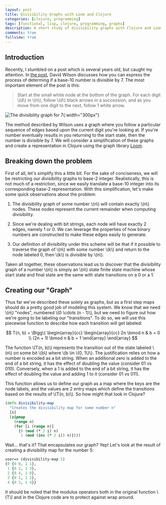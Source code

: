 ```yaml
---
layout: post
title: Divisibility Graphs with Loom and Clojure
categories: [clojure, programming]
tags: [functional, lisp, clojure, programming, graphs]
description: A short study of divisibility graphs with Clojure and Loom
comments: true
fullview: true
---
```


## Introduction

Recently, I stumbled on a post which is several years old, but caught my attention. In
[the post](http://blog.tanyakhovanova.com/2009/08/divisibility-by-7-is-a-walk-on-a-graph-by-david-wilson/),
David Wilson discusses how you can express the process of determing if a base-10 number is
divisible by 7. The most important element of the post is this:

> Start at the small white node at the bottom of the graph. For each digit \\(d\\) in \\(n\\),
  follow \\(d\\) black arrows in a succession, and as you move from one digit to the next, follow
  1 white arrow.

![The divisibility graph for 7](http://www.tanyakhovanova.com/BlogStuff/Divisibility7.jpg "Wilson's divisibility graph"){:width="300px"}

The method described by Wilson uses a graph where you follow a particular sequence of edges
based upon the current digit you're looking at. If you're number eventually results in you
returning to the start state, then the number is divisible by 7. We will consider a simplification
of these graphs and create a representation in Clojure using the graph library
[Loom](https://github.com/aysylu/loom).

## Breaking down the problem

First of all, let's simplify this a little bit. For the sake of conciseness, we will be restricting
our divisibility graphs to base-2 integer. Realistically, this is not much of a restriction, since
we easily translate a base-10 integer into its corresponding base-2 representation. With this
simplification, let's make some quick observations about the problem:

1. The divisibility graph of some number \\(n\\) will contain exactly \\(n\\) nodes. These nodes
   represent the current remainder when computing divisibility.

2. Since we're dealing with bit strings, each node will have exactly 2 edges, namely 1 or 0. We can
   leverage the properties of how binary numbers are constructed to make these edges easily to
   generate.

3. Our definition of divisibility under this scheme will be that if it possible to traverse the
   graph of \\(n\\) with some number \\(k\\) and return to the node labeled 0, then \\(k\\) is
   divisible by \\(n\\).

Taken all together, these observations lead us to discover that the divisibility graph of a number
\\(n\\) is simply an \\(n\\) state finite state machine whose start state and final state are the
same with state transitions on a 0 or a 1.

## Creating our "Graph"

Thus far we've described these solely as graphs, but as a first step maps should do a pretty good
job of modeling this system. We know that we need \\(n\\) "nodes", numbered \\(0 \cdots (n - 1)\\),
but we need to figure out how we're going to be labeling our "transitions". To do so, we will use
this piecewise function to describe how each transition will get labeled:

$$
T(n, b) =
\Bigg\{
\begin{array}{cc}
    \begin{array}{cc}
      2n \bmod n        & b = 0 \\
      (2n + 1) \bmod n  & b = 1
    \end{array}
\end{array}
$$

The function \\(T(n, b)\\) represents the transition out of the state labeled \\(n\\) on some bit
\\(b\\) where \\(b \in \\{0, 1\\}\\). The justification relies on how a number is encoded as a bit
string. When an additional zero is added to the end of a bit string, it has the effect of doubling
the value (consider 01 vs 010). Conversely, when a 1 is added to the end of a bit string, it has
the effect of doubling the value and adding 1 to it (consider 01 vs 011).

This function allows us to define our graph as a map where the keys are the node labels, and the
values are 2 entry maps which define the transitions based on the results of \\(T(n, b)\\). So how
might that look in Clojure?

```clojure
(defn divisibility-map
  "Creates the divisibility map for some number n"
  [n]
  (zipmap
    (range n)
    (for [i (range n)]
      {0 (mod (* 2 i) n)
       1 (mod (inc (* 2 i)) n)})))
```

Wait... that's it? That encapsulates our graph? Yep! Let's look at the result of creating
a divisibility map for the number 5:

```clojure
user=> (divisibility-map 5)
{0 {0 0, 1 1},
 1 {0 2, 1 3},
 2 {0 4, 1 0},
 3 {0 1, 1 2},
 4 {0 3, 1 4}}
```

It should be noted that the modulus operators both in the original function \\(T\\) and in the
Clojure code are to protect against wrap around.
